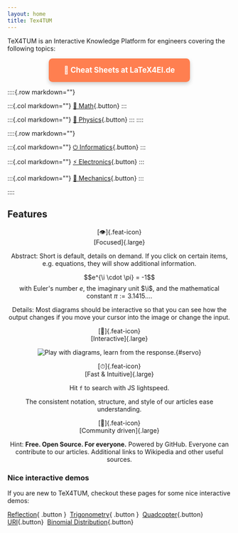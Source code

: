 ```yaml
---
layout: home
title: Tex4TUM
---
```

TeX4TUM is an Interactive Knowledge Platform for engineers covering the following topics:

<style>
.col { text-align: center; }
.col h3 { margin-top: -.5em; }
.feat-icon { font-size: 3em; line-height: 1.2em; }

.col .button {
    min-width: 80%;
}

.cta-button {
    display: inline-block;
    background-color: #ff7f50;
    color: white;
    padding: 1em 2em;
    border-radius: 0.5em;
    font-size: 1.2em;
    font-weight: bold;
    text-decoration: none;
    transition: background-color 0.3s ease;
    box-shadow: 0px 4px 10px rgba(0, 0, 0, 0.2);
}

.cta-button:hover {
    background-color: #ff6347;
    text-decoration: none;
}
</style>
<!-- Call-to-action for Cheat Sheets -->
<div style="text-align: center; margin-top: 1em; margin-bottom: 1em;">
  <a href="https://latex4ei.de" class="cta-button">🚀 Cheat Sheets at LaTeX4EI.de</a>
</div>

::::{.row markdown=""}

:::{.col markdown=""}
[🎲 Math](math){.button}
:::

:::{.col markdown=""}
[🧪 Physics](physics){.button}
:::
::::

::::{.row markdown=""}

:::{.col markdown=""}
[⏻ Informatics](informatics){.button}
:::

:::{.col markdown=""}
[⚡ Electronics](electronics){.button}
:::

:::{.col markdown=""}
[🔧 Mechanics](mechanics){.button}
:::

::::

## Features

<div class="row" markdown>
<div class="col" markdown> 

[👁]{.feat-icon}<br>
[Focused]{.large}

Abstract: Short is default, details on demand.
If you click on certain items, e.g. equations, they will show additional information.

$$e^{\i \cdot \pi} = -1$$
with Euler's number $e$, the imaginary unit $\i$, and the mathematical constant $\pi := 3.1415...$.

Details: 
Most diagrams should be interactive so that you can see how the output changes if you move your cursor into the image or change the input.

</div>

<div class="col card" markdown>

[🎲]{.feat-icon}<br>
[Interactive]{.large}

![Play with diagrams, learn from the response.](servo.svg){#servo}

</div>
</div>

<div class="row" markdown>
<div class="col" markdown>

[⏱]{.feat-icon}<br>
[Fast & Intuitive]{.large}

Hit `f` to search with JS lightspeed. 

The consistent notation, structure, and style of our articles ease understanding.

</div>
<div class="col" markdown>

[👥]{.feat-icon}<br>
[Community driven]{.large}

Hint: **Free. Open Source. For everyone.**
Powered by GitHub. Everyone can contribute to our articles. Additional links to Wikipedia and other useful sources.

</div>
</div>

### Nice interactive demos
If you are new to TeX4TUM, checkout these pages for some nice interactive demos:

[Reflection](reflection){ .button }&nbsp;
[Trigonometry](trigonometry){ .button }&nbsp;
[Quadcopter](quadcopter){.button}&nbsp;
[URI](uri){.button}&nbsp;
[Binomial Distribution](binomial-distribution){.button}&nbsp;
